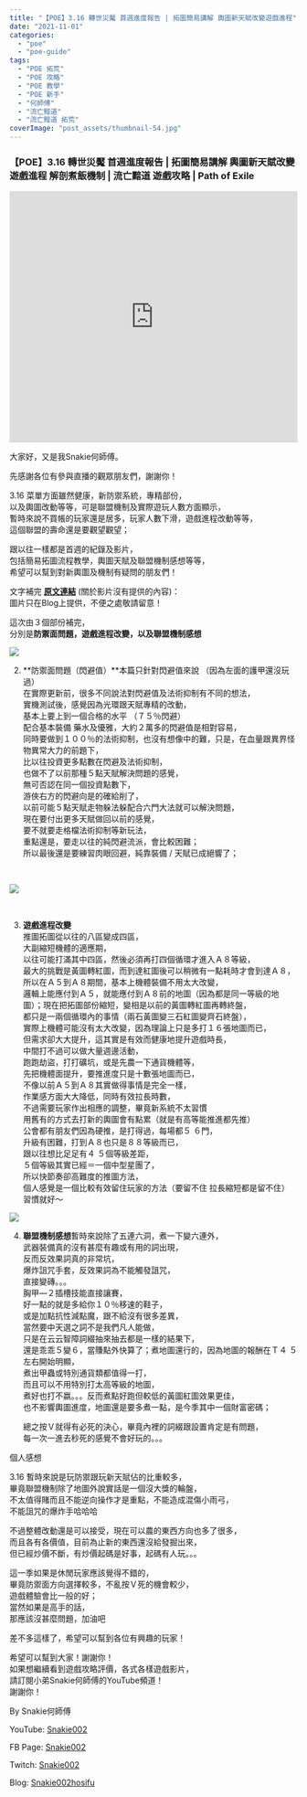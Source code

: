 ```yaml
---
title: "【POE】3.16 轉世災魘 首週進度報告 | 拓圖簡易講解 輿圖新天賦改變遊戲進程"
date: "2021-11-01"
categories: 
  - "poe"
  - "poe-guide"
tags: 
  - "POE 拓荒"
  - "POE 攻略"
  - "POE 教學"
  - "POE 新手"
  - "何師傅"
  - "流亡黯道"
  - "流亡黯道 拓荒"
coverImage: "post_assets/thumbnail-54.jpg"
---
```


### 【POE】3.16 轉世災魘 首週進度報告 | 拓圖簡易講解 輿圖新天賦改變遊戲進程 解剖煮飯機制 | 流亡黯道 遊戲攻略 | Path of Exile

<iframe width="100%" height="440"src="https://www.youtube.com/embed/m49jAI2O7k4"
  title="YouTube video player" frameborder="0" allow="accelerometer; autoplay;
  clipboard-write; encrypted-media; gyroscope; picture-in-picture; web-share"
  referrerpolicy="strict-origin-when-cross-origin" allowfullscreen></iframe>
  
大家好，又是我Snakie何師傅。  

  
先感謝各位有參與直播的觀眾朋友們，謝謝你！  

  
3.16 菜單方面雖然健康，新防禦系統，專精部份，  
以及輿圖改動等等，可是聯盟機制及實際遊玩人數方面顯示，  
暫時來說不買帳的玩家還是居多，玩家人數下滑，遊戲進程改動等等，  
這個聯盟的壽命還是要觀望觀望；  

  
跟以往一樣都是首週的紀錄及影片，  
包括簡易拓圖流程教學，輿圖天賦及聯盟機制感想等等，  
希望可以幫到對新輿圖及機制有疑問的朋友們！  

  
文字補完 [**原文連結**](https://snakie002hosifu.blogspot.com/2021/11/077.html) (關於影片沒有提供的內容)：  
圖片只在Blog上提供，不便之處敬請留意！  

  
這次由３個部份補完，  
分別是**防禦面問題，遊戲進程改變，以及聯盟機制感想**  

  
![](post_assets/n8knzm9gexw71.png)  

  
2. **防禦面問題（閃避值）**本篇只針對閃避值來說 （因為左面的護甲還沒玩過）  
    在實際更新前，很多不同說法對閃避值及法術抑制有不同的想法，  
    實機測試後，感覺因為光環跟天賦專精的改動，  
    基本上要上到一個合格的水平 （７５％閃避）  
    配合基本裝備 藥水及優雅，大約２萬多的閃避值是相對容易，  
    同時要做到１００％的法術抑制，也沒有想像中的難，只是，在血量跟異界怪物異常大力的前題下，  
    比以往投資更多點數在閃避及法術抑制，  
    也做不了以前那種５點天賦解決問題的感覺，  
    無可否認在同一個投資點數下，  
    游俠右方的閃避向是的確給削了，  
    以前可能５點天賦走物躲法躲配合六門大法就可以解決問題，  
    現在要付出更多天賦做回以前的感覺，  
    要不就要走格檔法術抑制等新玩法，  
    重點還是，要走以往的純閃避流派，會比較困難；  
    所以最後還是要練習肉眼回避，純靠裝備 / 天賦已成絕響了；
  

  
   

  
![](post_assets/4pbexfnjdww71.png)  

  
   

  
3. **遊戲進程改變**  
    推圖拓圖從以往的八區變成四區，  
    大副縮短機體的適應期，  
    以往可能打滿其中四區，然後必須再打四個循環才進入Ａ８等級，  
    最大的挑戰是黃圖轉紅圖，而到達紅圖後可以稍微有一點耗時才會到達Ａ８，  
    所以在Ａ５到Ａ８期間，基本上機體裝備不用太大改變，  
    邏輯上能應付到Ａ５，就能應付到Ａ８前的地圖（因為都是同一等級的地圖）；現在把拓圖部份縮短，變相是以前的黃圖轉紅圖再轉終盤，  
    都只是一兩個循環內的事情（兩石黃圖變三石紅圖變齊石終盤），  
    實際上機體可能沒有太大改變，因為理論上只是多打１６張地圖而已，  
    但需求卻大大提升，這其實是有效而健康地提升遊戲時長，  
    中間打不過可以做大量週邊活動，  
    跑跑劫盜，打打礦坑，或是先農一下通貨機體等，  
    先把機體面提升，要推進度只是十數張地圖而已，  
    不像以前Ａ５到Ａ８其實做得事情是完全一樣，  
    作業感方面大大降低，同時有效拉長時數，  
    不過需要玩家作出相應的調整，畢竟新系統不太習慣  
    用舊有的方式去打新的輿圖會有點累（就是有高等能推進都先推）  
    公會都有朋友們因為硬推，是打得過，每場都５ ６門，  
    升級有困難，打到Ａ８也只是８８等級而已，  
    跟以往想比足足有４ ５個等級差距，  
    ５個等級其實已經＝一個中型星團了，  
    所以快節奏卻高難度的推圖方法，  
    個人感覺是一個比較有效留住玩家的方法（要留不住 拉長縮短都是留不住）  
    習慣就好～
  

  
![](post_assets/9mr98vpvcow71.png)  

  
4. **聯盟機制感想**暫時來說除了五連六洞，煮一下變六連外，  
    武器裝備真的沒有甚麼有趣或有用的詞出現，  
    反而反效果詞真的非常坑，  
    爆炸詛咒手套，反效果詞為不能觸發詛咒，  
    直接變磚。。。  
    胸甲—２插槽技能直接讓賽，  
    好一點的就是多給你１０％移速的鞋子，  
    或是加點抗性減點魔，跟不給沒有很多差異，  
    當然要中天選之詞不是我們凡人能做，  
    只是在云云智障詞綴抽來抽去都是一樣的結果下，  
    還是乖乖５變６，當賺點外快算了；煮地圖還行的，因為地圖的報酬在Ｔ４ ５左右開始明顯，  
    煮出甲蟲或特別通貨類都值得一打，  
    而且可以不用特別打太高等級的地圖，  
    煮好也打不嬴。。。反而煮點好跑但較低的黃圖紅圖效果更佳，  
    也不影響輿圖進度，地圖還是要多煮一點，是今季其中一個財富密碼；  
    
      
    總之按Ｖ就得有必死的決心，畢竟內裡的詞綴跟設置肯定是有問題，  
    每一次一進去秒死的感覺不會好玩的。。。
  

  
個人感想  

  
3.16 暫時來說是玩防禦跟玩新天賦佔的比重較多，  
畢竟聯盟機制除了地圖外說實話是一個沒大獎的輪盤，  
不太值得賭而且不能逆向操作才是重點，不能造成混傷小雨弓，  
不能詛咒的爆炸手哈哈哈  

  
不過整體改動還是可以接受，現在可以農的東西方向也多了很多，  
而且各有各價值，目前為止新的東西還沒給發掘出來，  
但已經炒價不斷，有炒價起碼是好事，起碼有人玩。。。  

  
這一季如果是休閒玩家應該覺得不錯的，  
畢竟防禦面方向選擇較多，不亂按Ｖ死的機會較少，  
遊戲體驗會比一般的好；  
當然如果是高手的話，  
那應該沒甚麼問題，加油吧  

  
差不多這樣了，希望可以幫到各位有興趣的玩家！  

  
希望可以幫到大家！謝謝你！  
如果想繼續看到遊戲攻略評價，各式各樣遊戲影片，  
請訂閱小弟Snakie何師傅的YouTube頻道！  
謝謝你！  

  
By Snakie何師傅  

  
YouTube: [Snakie002](https://www.youtube.com/c/Snakie002/)  

  
FB Page: [Snakie002](https://www.facebook.com/Snakie002/)  

  
Twitch: [Snakie002](https://www.twitch.tv/snakie002/)  

  
Blog: [Snakie002hosifu](https://snakie002hosifu.blog/)
